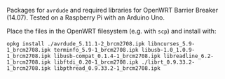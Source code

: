 Packages for `avrdude` and required libraries for OpenWRT Barrier Breaker (14.07). Tested on a Raspberry Pi with an Arduino Uno.

Place the files in the OpenWRT filesystem (e.g. with `scp`) and install with:

    opkg install ./avrdude_5.11.1-2_brcm2708.ipk libncurses_5.9-1_brcm2708.ipk terminfo_5.9-1_brcm2708.ipk libusb-1.0_1.0.9-1_brcm2708.ipk libusb-compat_0.1.4-1_brcm2708.ipk libreadline_6.2-1_brcm2708.ipk libftdi_0.20-1_brcm2708.ipk ./librt_0.9.33.2-1_brcm2708.ipk libpthread_0.9.33.2-1_brcm2708.ipk

